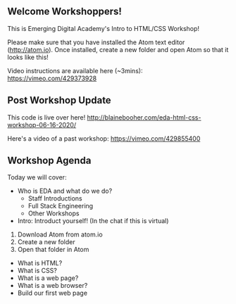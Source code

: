 Welcome Workshoppers!
---------------------

This is Emerging Digital Academy's Intro to HTML/CSS Workshop!

Please make sure that you have installed the Atom text editor (http://atom.io).
Once installed, create a new folder and open Atom so that it looks like this!

Video instructions are available here (~3mins): https://vimeo.com/429373928

## Post Workshop Update

This code is live over here! http://blainebooher.com/eda-html-css-workshop-06-16-2020/

Here's a video of a past workshop: https://vimeo.com/429855400

## Workshop Agenda

Today we will cover:

  - Who is EDA and what do we do?
    - Staff Introductions
    - Full Stack Engineering
    - Other Workshops
  - Intro: Introduct yourself! (In the chat if this is virtual)

  1. Download Atom from atom.io
  2. Create a new folder
  3. Open that folder in Atom

  - What is HTML?
  - What is CSS?
  - What is a web page?
  - What is a web browser?
  - Build our first web page
